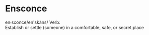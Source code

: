 Ensconce
========

en·sconce/en'skäns/
Verb:	
Establish or settle (someone) in a comfortable, safe, or secret place